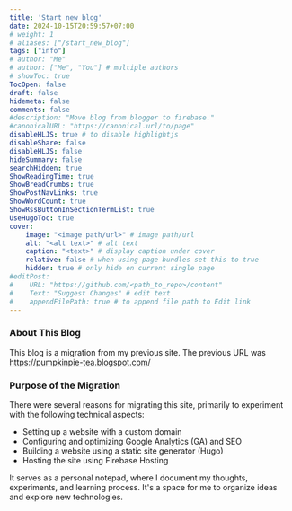 ```yaml
---
title: 'Start new blog'
date: 2024-10-15T20:59:57+07:00
# weight: 1
# aliases: ["/start_new_blog"]
tags: ["info"]
# author: "Me"
# author: ["Me", "You"] # multiple authors
# showToc: true
TocOpen: false
draft: false
hidemeta: false
comments: false
#description: "Move blog from blogger to firebase."
#canonicalURL: "https://canonical.url/to/page"
disableHLJS: true # to disable highlightjs
disableShare: false
disableHLJS: false
hideSummary: false
searchHidden: true
ShowReadingTime: true
ShowBreadCrumbs: true
ShowPostNavLinks: true
ShowWordCount: true
ShowRssButtonInSectionTermList: true
UseHugoToc: true
cover:
    image: "<image path/url>" # image path/url
    alt: "<alt text>" # alt text
    caption: "<text>" # display caption under cover
    relative: false # when using page bundles set this to true
    hidden: true # only hide on current single page
#editPost:
#    URL: "https://github.com/<path_to_repo>/content"
#    Text: "Suggest Changes" # edit text
#    appendFilePath: true # to append file path to Edit link
---
```


### About This Blog

This blog is a migration from my previous site.
The previous URL was https://pumpkinpie-tea.blogspot.com/

### Purpose of the Migration

There were several reasons for migrating this site, primarily to experiment with the following technical aspects:

- Setting up a website with a custom domain
- Configuring and optimizing Google Analytics (GA) and SEO
- Building a website using a static site generator (Hugo)
- Hosting the site using Firebase Hosting

It serves as a personal notepad, where I document my thoughts, experiments, and learning process. It's a space for me to organize ideas and explore new technologies.
